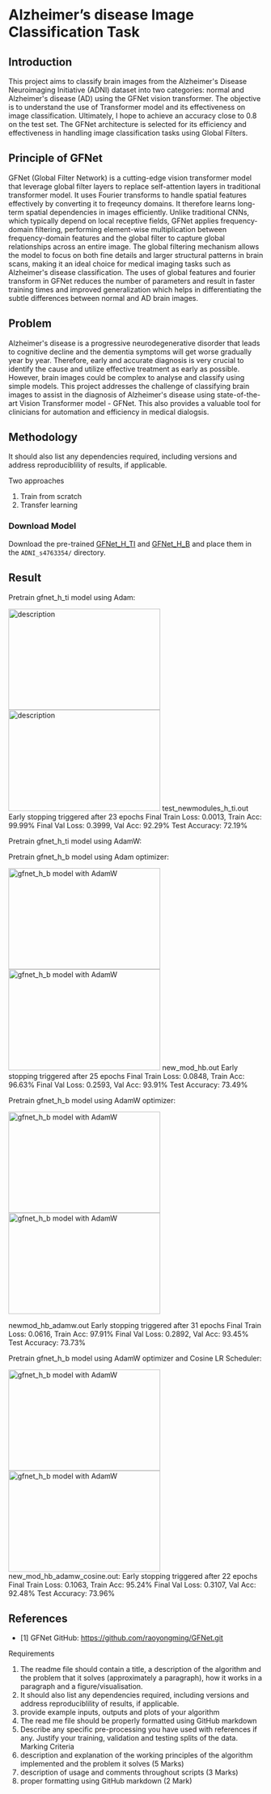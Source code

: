 # Alzheimer’s disease Image Classification Task

## Introduction
This project aims to classify brain images from the Alzheimer's Disease Neuroimaging Initiative (ADNI) dataset into two categories: normal and Alzheimer's disease (AD) using the GFNet vision transformer. The objective is to understand the use of Transformer model and its effectiveness on image classification. Ultimately, I hope to achieve an accuracy close to 0.8 on the test set. The GFNet architecture is selected for its efficiency and effectiveness in handling image classification tasks using Global Filters.

## Principle of GFNet

GFNet (Global Filter Network) is a cutting-edge vision transformer model that leverage global filter layers to replace self-attention layers in traditional transformer model. It uses Fourier transforms to handle spatial features effectively by converting it to freqeuncy domains. It therefore learns long-term spatial dependencies in images efficiently. Unlike traditional CNNs, which typically depend on local receptive fields, GFNet applies frequency-domain filtering, performing element-wise multiplication between frequency-domain features and the global filter to capture global relationships across an entire image.  The global filtering mechanism allows the model to focus on both fine details and larger structural patterns in brain scans, making it an ideal choice for medical imaging tasks such as Alzheimer's disease classification. The uses of global features and fourier transform in GFNet reduces the number of parameters and result in faster training times and improved generalization which helps in differentiating the subtle differences between normal and AD brain images.


## Problem
Alzheimer's disease is a progressive neurodegenerative disorder that leads to cognitive decline and the dementia symptoms will get worse gradually year by year. Therefore, early and accurate diagnosis is very crucial to identify the cause and utilize effective treatment as early as possible. However, brain images could be complex to analyse and classify using simple models. This project addresses the challenge of classifying brain images to assist in the diagnosis of Alzheimer's disease using state-of-the-art Vision Transformer model - GFNet. This also provides a valuable tool for clinicians for automation and efficiency in medical dialogsis.


## Methodology
It should also list any dependencies required, including versions and address reproduciblility of results, if applicable.



Two approaches
1. Train from scratch
2. Transfer learning 
### Download Model
Download the pre-trained [GFNet_H_TI](https://drive.google.com/file/d/1Nrq5sfHD9RklCMl6WkcVrAWI5vSVzwSm/view?usp=sharing) and [GFNet_H_B](https://drive.google.com/file/d/1F900_-yPH7GFYfTt60xn4tu5a926DYL0/view?usp=sharing) and place them in the `ADNI_s4763354/` directory.

## Result



  Pretrain gfnet_h_ti model using Adam: 

  <img src="images/image.png" alt="description" width="300" height="200">
  <img src="images/image-1.png" alt="description" width="300" height="200">
   test_newmodules_h_ti.out
   Early stopping triggered after 23 epochs
   Final Train Loss: 0.0013, Train Acc: 99.99%
   Final Val Loss: 0.3999, Val Acc: 92.29%
   Test Accuracy: 72.19%


   Pretrain gfnet_h_ti model using AdamW: 



   Pretrain gfnet_h_b model using Adam optimizer:

   <img src="images/image-5.png" alt="gfnet_h_b model with AdamW" width="300" height="200">
   <img src="images/image-6.png" alt="gfnet_h_b model with AdamW" width="300" height="200">
   new_mod_hb.out
   Early stopping triggered after 25 epochs
   Final Train Loss: 0.0848, Train Acc: 96.63%
   Final Val Loss: 0.2593, Val Acc: 93.91%
   Test Accuracy: 73.49%

   Pretrain gfnet_h_b model using AdamW optimizer:

   <img src="images/image-2.png" alt="gfnet_h_b model with AdamW" width="300" height="200">
   <img src="images/image-3.png" alt="gfnet_h_b model with AdamW" width="300" height="200">

   newmod_hb_adamw.out
   Early stopping triggered after 31 epochs
   Final Train Loss: 0.0616, Train Acc: 97.91%
   Final Val Loss: 0.2892, Val Acc: 93.45%
   Test Accuracy: 73.73%

   Pretrain gfnet_h_b model using AdamW optimizer and Cosine LR Scheduler:

   <img src="images/image-8.png" alt="gfnet_h_b model with AdamW" width="300" height="200">
   <img src="images/image-7.png" alt="gfnet_h_b model with AdamW" width="300" height="200">
   new_mod_hb_adamw_cosine.out:
   Early stopping triggered after 22 epochs
   Final Train Loss: 0.1063, Train Acc: 95.24%
   Final Val Loss: 0.3107, Val Acc: 92.48%
   Test Accuracy: 73.96%




## References
- [1] GFNet GitHub: https://github.com/raoyongming/GFNet.git






Requirements
1. The readme file should contain a title, a description of the algorithm and the problem that it solves (approximately a paragraph), how it works in a paragraph and a figure/visualisation.
2. It should also list any dependencies required, including versions and address reproduciblility of results, if applicable.
3. provide example inputs, outputs and plots of your algorithm
4. The read me file should be properly formatted using GitHub markdown
5. Describe any specific pre-processing you have used with references if any. Justify your training, validation and testing splits of the data.
Marking Criteria
1. description and explanation of the working principles of the algorithm implemented and the problem it solves (5 Marks)
2. description of usage and comments throughout scripts (3 Marks)
3. proper formatting using GitHub markdown (2 Mark)
